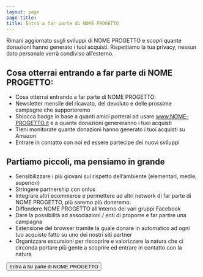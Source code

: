 ```yaml
---
layout: page
page-title: 
title: Entra a far parte di NOME PROGETTO
---
```


Rimani aggiornato sugli sviluppi di NOME PROGETTO e scopri quante donazioni hanno generato i tuoi acquisti.
Rispettiamo la tua privacy, nessun dato personale verrà condiviso all’esterno.

## Cosa otterrai entrando a far parte di NOME PROGETTO:
- Cosa otterrai entrando a far parte di NOME PROGETTO:
- Newsletter mensile del ricavato, del devoluto e delle prossime campagne che supporteremo
- Sblocca badge in base a quanti amici porterai ad usare www.NOME-PROGETTO.it e a quante donazioni genereranno i tuoi acquisti
- Tieni monitorate quante donazioni hanno generato i tuoi acquisti su Amazon
- Entrare in contatto con noi ed essere partecipe dei nuovi sviluppi 


## Partiamo piccoli, ma pensiamo in grande
- Sensibilizzare i più giovani sul rispetto dell’ambiente  (elementari, medie, superiori)
- Stringere partnership con onlus
- Integrare altri ecommerce e permettere ad altri network di far parte di NOME PROGETTO, più saremo più doneremo. 
- Diffondere NOME PROGETTO all’interno dei vari gruppi Facebook
- Dare la possibilità ad associazioni / enti di proporre e far partire una campagna
- Estensione del browser tramite la quale donare in automatico ad ogni tuo acquisto fatto su uno dei nostri siti partner
- Organizzare escursioni per riscoprire e valorizzare la natura che ci circonda portare più gente a scoprire ed entrare in contatto con la natura


<button id="join" class="btn btn-block btn-primary btn-login-facebook">Entra a far parte di NOME PROGETTO</button>